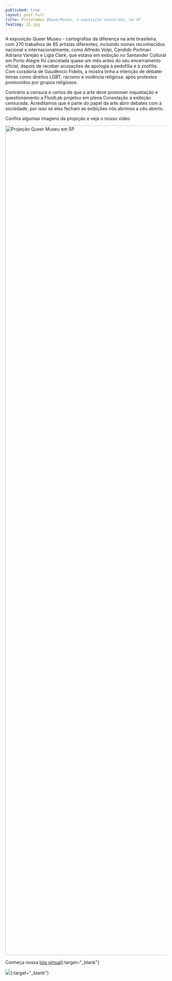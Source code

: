 ```yaml
---
published: true
layout: post-full
title: Projetamos #QueerMuseu, a exposição censurada, em SP
featimg: 21.jpg
---
```

 
A exposição Queer Museu - cartografias da diferença na arte brasileira, com 270 trabalhos de 85 artistas diferentes, incluindo nomes reconhecidos nacional e internacionalmente, como Alfredo Volpi, Candido Portinari Adriana Varejão e Ligia Clark, que estava em exibição no Santander Cultural em Porto Alegre foi cancelada quase um mês antes do seu encerramento oficial, depois de receber acusações de apologia à pedofilia e à zoofilia. Com curadoria de Gaudêncio Fidelis, a mostra tinha a intenção de debater temas como direitos LGBT, racismo e violência religiosa. após protestos promovidos por grupos religiosos. 

Contrário a censura e certos de que a arte deve promover inquietação e questionamento a FluidLab projetou em plena Consolação a exibição censurada. Acreditamos que é parte do papel da arte abrir debates com a sociedade, por isso se eles fecham as exibições nós abrimos a céu aberto.  

Confira algumas imagens da projeção e veja o nosso vídeo

<a data-flickr-embed="true"  href="https://www.flickr.com/photos/158938103@N02/albums/72157689020078605" title="Projeção Queer Museu em SP"><img src="https://farm5.staticflickr.com/4335/37074070721_f8833ae926_o.jpg" width="3888" height="2592" alt="Projeção Queer Museu em SP"></a><script async src="//embedr.flickr.com/assets/client-code.js" charset="utf-8"></script>

Conheça nossa [loja virtual](http://laboratoriodosprazeres.com.br/){:target="_blank"}

[![]({{site.baseurl}}/media/Screenshot%20from%202017-09-04%2011%3A31%3A00.png)](http://laboratoriodosprazeres.com.br/){:target="_blank"}
